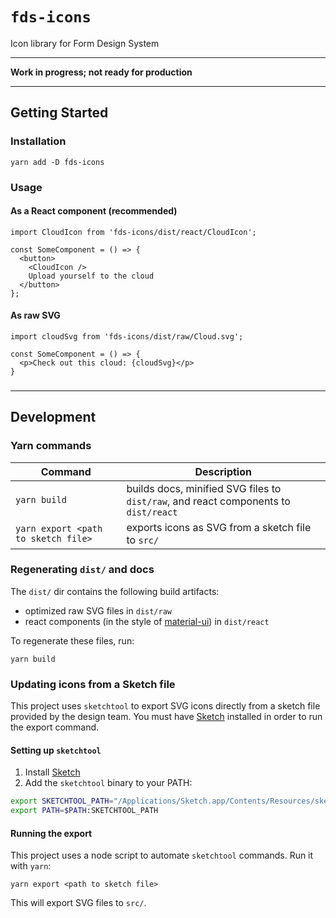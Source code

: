 # `fds-icons`
Icon library for Form Design System

-------

**Work in progress; not ready for production**

------

## Getting Started

### Installation

```
yarn add -D fds-icons
```

### Usage

#### As a React component (recommended)
```
import CloudIcon from 'fds-icons/dist/react/CloudIcon';

const SomeComponent = () => {
  <button>
    <CloudIcon />
    Upload yourself to the cloud
  </button>
};
```

#### As raw SVG
```
import cloudSvg from 'fds-icons/dist/raw/Cloud.svg';

const SomeComponent = () => {
  <p>Check out this cloud: {cloudSvg}</p>
}
```

### 


------

## Development

### Yarn commands

Command | Description
------- | ------------
`yarn build` | builds docs, minified SVG files to `dist/raw`, and react components to `dist/react`
`yarn export <path to sketch file>` | exports icons as SVG from a sketch file to `src/`

### Regenerating `dist/` and docs
The `dist/` dir contains the following build artifacts:

- optimized raw SVG files in `dist/raw`
- react components (in the style of [material-ui](https://github.com/mui-org/material-ui/tree/master/packages/material-ui-icons)) in `dist/react`

To regenerate these files, run:

```
yarn build
```

### Updating icons from a Sketch file
This project uses `sketchtool` to export SVG icons directly from a sketch file provided by the design team. You must have [Sketch](https://www.sketchapp.com/) installed in order to run the export command.

#### Setting up `sketchtool`

1. Install [Sketch](https://www.sketchapp.com/)
2. Add the `sketchtool` binary to your PATH:

```bash
export SKETCHTOOL_PATH="/Applications/Sketch.app/Contents/Resources/sketchtool/bin"
export PATH=$PATH:SKETCHTOOL_PATH
```

#### Running the export
This project uses a node script to automate `sketchtool` commands. Run it with `yarn`:

```
yarn export <path to sketch file>
```

This will export SVG files to `src/`.
